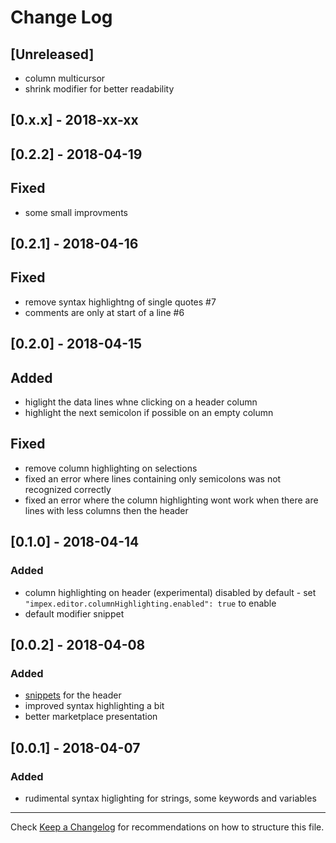 # Change Log

## [Unreleased]

* column multicursor
* shrink modifier for better readability

## [0.x.x] - 2018-xx-xx

## [0.2.2] - 2018-04-19

## Fixed

* some small improvments

## [0.2.1] - 2018-04-16

## Fixed

* remove syntax highlightng of single quotes #7
* comments are only at start of a line #6

## [0.2.0] - 2018-04-15

## Added

* higlight the data lines whne clicking on a header column
* highlight the next semicolon if possible on an empty column

## Fixed

* remove column highlighting on selections
* fixed an error where lines containing only semicolons was not recognized correctly
* fixed an error where the column highlighting wont work when there are lines with less columns then the header

## [0.1.0] - 2018-04-14

### Added

* column highlighting on header (experimental) disabled by default - set `"impex.editor.columnHighlighting.enabled": true` to enable
* default modifier snippet

## [0.0.2] - 2018-04-08

### Added

* [snippets](docs/Snippets.md) for the header
* improved syntax highlighting a bit
* better marketplace presentation

## [0.0.1] - 2018-04-07

### Added

* rudimental syntax higlighting for strings, some keywords and variables

---
Check [Keep a Changelog](http://keepachangelog.com/) for recommendations on how to structure this file.
